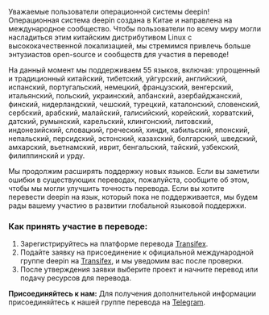 Уважаемые пользователи операционной системы deepin!​
​
Операционная система deepin создана в Китае и направлена на международное сообщество. Чтобы пользователи по всему миру могли насладиться этим китайским дистрибутивом Linux с высококачественной локализацией, мы стремимся привлечь больше энтузиастов open-source и сообществ для участия в переводе!​

На данный момент мы поддерживаем 55 языков, включая: упрощенный и традиционный китайский, тибетский, уйгурский, английский, испанский, португальский, немецкий, французский, венгерский, итальянский, польский, украинский, албанский, азербайджанский, финский, нидерландский, чешский, турецкий, каталонский, словенский, сербский, арабский, малайский, галисийский, корейский, хорватский, датский, румынский, карельский, клингонский, литовский, индонезийский, словацкий, греческий, хинди, кабильский, японский, непальский, персидский, эстонский, казахский, болгарский, шведский, амхарский, вьетнамский, иврит, бенгальский, тайский, узбекский, филиппинский и урду.​

Мы продолжим расширять поддержку новых языков. Если вы заметили ошибки в существующих переводах, пожалуйста, сообщите об этом, чтобы мы могли улучшить точность перевода. Если вы хотите перевести deepin на язык, который пока не поддерживается, мы будем рады вашему участию в развитии глобальной языковой поддержки.​
​
### Как принять участие в переводе:​

1. Зарегистрируйтесь на платформе перевода [Transifex](https://app.transifex.com/signup/open-source/).​​​​
2. Подайте заявку на присоединение к официальной международной группе deepin на [Transifex](https://www.transifex.com/linuxdeepin/public/), и мы уведомим вас после проверки.​
3. После утверждения заявки выберите проект и начните перевод или подачу ресурсов для перевода.​

**Присоединяйтесь к нам:** Для получения дополнительной информации присоединяйтесь к нашей группе перевода на [Telegram](https://t.me/+-OAA-A_r2nI4YmI1).
